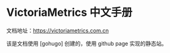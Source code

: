 # VictoriaMetrics 中文手册

文档地址：https://victoriametrics.com.cn

该是文档使用 [gohugo] 创建的，使用 github page 实现的静态站。
